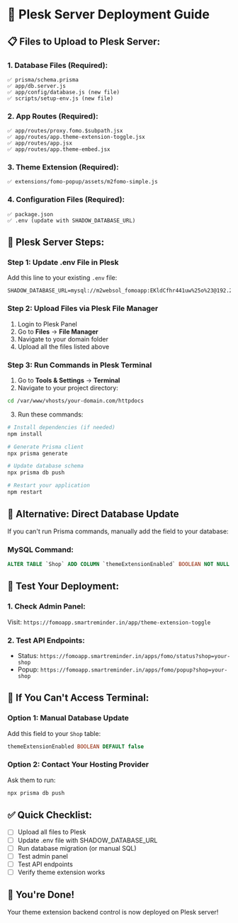 # 🚀 Plesk Server Deployment Guide

## 📋 **Files to Upload to Plesk Server:**

### **1. Database Files (Required):**
```
✅ prisma/schema.prisma
✅ app/db.server.js
✅ app/config/database.js (new file)
✅ scripts/setup-env.js (new file)
```

### **2. App Routes (Required):**
```
✅ app/routes/proxy.fomo.$subpath.jsx
✅ app/routes/app.theme-extension-toggle.jsx
✅ app/routes/app.jsx
✅ app/routes/app.theme-embed.jsx
```

### **3. Theme Extension (Required):**
```
✅ extensions/fomo-popup/assets/m2fomo-simple.js
```

### **4. Configuration Files (Required):**
```
✅ package.json
✅ .env (update with SHADOW_DATABASE_URL)
```

## 🔧 **Plesk Server Steps:**

### **Step 1: Update .env File in Plesk**
Add this line to your existing `.env` file:
```env
SHADOW_DATABASE_URL=mysql://m2websol_fomoapp:EKldCfhr441uw%25o%23@192.250.231.31:3306/m2websol_fomoapp
```

### **Step 2: Upload Files via Plesk File Manager**
1. Login to Plesk Panel
2. Go to **Files** → **File Manager**
3. Navigate to your domain folder
4. Upload all the files listed above

### **Step 3: Run Commands in Plesk Terminal**
1. Go to **Tools & Settings** → **Terminal**
2. Navigate to your project directory:
```bash
cd /var/www/vhosts/your-domain.com/httpdocs
```

3. Run these commands:
```bash
# Install dependencies (if needed)
npm install

# Generate Prisma client
npx prisma generate

# Update database schema
npx prisma db push

# Restart your application
npm restart
```

## 🎯 **Alternative: Direct Database Update**

If you can't run Prisma commands, manually add the field to your database:

### **MySQL Command:**
```sql
ALTER TABLE `Shop` ADD COLUMN `themeExtensionEnabled` BOOLEAN NOT NULL DEFAULT false;
```

## 📱 **Test Your Deployment:**

### **1. Check Admin Panel:**
Visit: `https://fomoapp.smartreminder.in/app/theme-extension-toggle`

### **2. Test API Endpoints:**
- Status: `https://fomoapp.smartreminder.in/apps/fomo/status?shop=your-shop`
- Popup: `https://fomoapp.smartreminder.in/apps/fomo/popup?shop=your-shop`

## 🚨 **If You Can't Access Terminal:**

### **Option 1: Manual Database Update**
Add this field to your `Shop` table:
```sql
themeExtensionEnabled BOOLEAN DEFAULT false
```

### **Option 2: Contact Your Hosting Provider**
Ask them to run:
```bash
npx prisma db push
```

## ✅ **Quick Checklist:**

- [ ] Upload all files to Plesk
- [ ] Update .env file with SHADOW_DATABASE_URL
- [ ] Run database migration (or manual SQL)
- [ ] Test admin panel
- [ ] Test API endpoints
- [ ] Verify theme extension works

## 🎉 **You're Done!**

Your theme extension backend control is now deployed on Plesk server!
